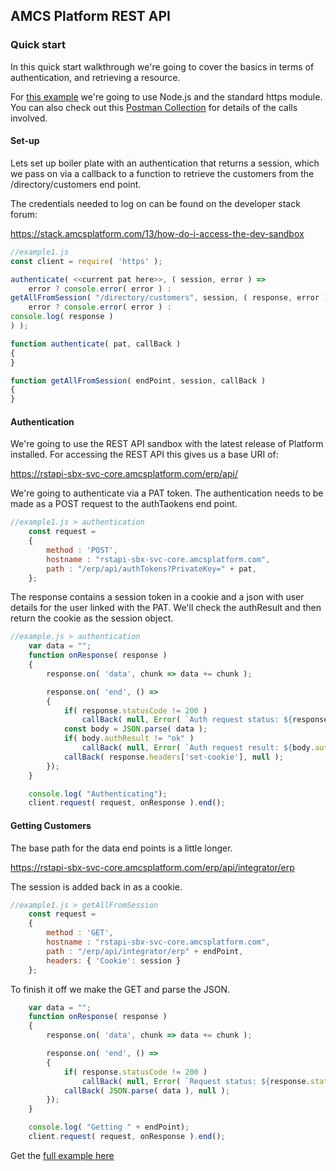 ## AMCS Platform REST API

### Quick start

In this quick start walkthrough we're going to cover the basics in terms of authentication, and retrieving a resource.

For [this example](./example1.js) we're going to use Node.js and the standard https module.
You can also check out this [Postman Collection](./rstapi-sbx.postman_collection.json) for details of the calls involved.

#### Set-up

Lets set up boiler plate with an authentication that returns a session, which we pass on via a callback to a function to retrieve the customers from the /directory/customers end point.

The credentials needed to log on can be found on the developer stack forum:

https://stack.amcsplatform.com/13/how-do-i-access-the-dev-sandbox

```js
//example1.js
const client = require( 'https' );

authenticate( <<current pat here>>, ( session, error ) => 
    error ? console.error( error ) : 
getAllFromSession( "/directory/customers", session, ( response, error ) => 
    error ? console.error( error ) : 
console.log( response )
) );

function authenticate( pat, callBack )
{   
}

function getAllFromSession( endPoint, session, callBack )
{
}
```
#### Authentication
We're going to use the REST API sandbox with the latest release of Platform installed. For accessing the REST API this gives us a base URI of:

https://rstapi-sbx-svc-core.amcsplatform.com/erp/api/

We're going to authenticate via a PAT token. The authentication needs to be made as a POST request to the authTaokens end point.

```js
//example1.js > authentication
    const request = 
    {
        method : 'POST',
        hostname : "rstapi-sbx-svc-core.amcsplatform.com",
        path : "/erp/api/authTokens?PrivateKey=" + pat,
    };
```
The response contains a session token in a cookie and a json with user details for the user linked with the PAT. We'll check the authResult and then return the cookie as the session object.
```js
//example.js > authentication
    var data = "";
    function onResponse( response )
    {
        response.on( 'data', chunk => data += chunk );

        response.on( 'end', () =>
        {
            if( response.statusCode != 200 ) 
                callBack( null, Error( `Auth request status: ${response.statusCode}` ) );
            const body = JSON.parse( data );
            if( body.authResult != "ok" ) 
                callBack( null, Error( `Auth request result: ${body.authResult}` ) );
            callBack( response.headers['set-cookie'], null );
        });
    }

    console.log( "Authenticating");
    client.request( request, onResponse ).end();
```
#### Getting Customers

The base path for the data end points is a little longer.

https://rstapi-sbx-svc-core.amcsplatform.com/erp/api/integrator/erp

The session is added back in as a cookie.

```js
//example1.js > getAllFromSession
    const request = 
    {
        method : 'GET',
        hostname : "rstapi-sbx-svc-core.amcsplatform.com",
        path : "/erp/api/integrator/erp" + endPoint,
        headers: { 'Cookie': session }
    };
```
To finish it off we make the GET and parse the JSON.
```js
    var data = "";
    function onResponse( response )
    {
        response.on( 'data', chunk => data += chunk );

        response.on( 'end', () =>
        {
            if( response.statusCode != 200 ) 
                callBack( null, Error( `Request status: ${response.statusCode}` ) );
            callBack( JSON.parse( data ), null );
        });
    }

    console.log( "Getting " + endPoint);
    client.request( request, onResponse ).end();
```
Get the [full example here](./example1.js)
